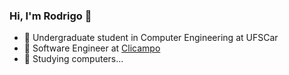 ### Hi, I'm Rodrigo 👋

- :orange_book: Undergraduate student in Computer Engineering at UFSCar
- :office: Software Engineer at [Clicampo](https://www.clicampo.com.br/)
- 🤔 Studying computers...
